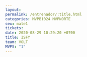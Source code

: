 ```yaml
---
layout: 
permalink: /entrenador/:title.html
categories: MVPB1024 MVPNORTE
sex: male1
tickets: 
date: 2020-08-29 10:29:20 +0700
title: ISFY
team: VOLT
MVPS: "1"
---
```

